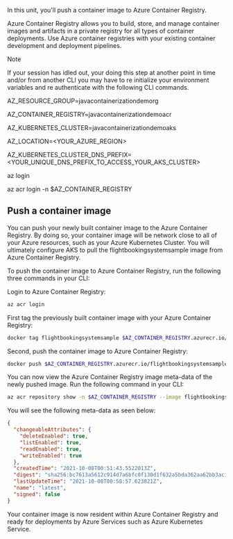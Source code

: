 In this unit, you'll push a container image to Azure Container Registry.

Azure Container Registry allows you to build, store, and manage container images and artifacts in a private registry for all types of container deployments. Use Azure container registries with your existing container development and deployment pipelines.

> [!NOTE]
> If your session has idled out, your doing this step at another point in time and/or from another CLI you may have to re initialize your environment variables and re authenticate with the following CLI commands.
>
>AZ_RESOURCE_GROUP=javacontainerizationdemorg
>
>AZ_CONTAINER_REGISTRY=javacontainerizationdemoacr
>
>AZ_KUBERNETES_CLUSTER=javacontainerizationdemoaks
>
>AZ_LOCATION=<YOUR_AZURE_REGION>
>
>AZ_KUBERNETES_CLUSTER_DNS_PREFIX=<YOUR_UNIQUE_DNS_PREFIX_TO_ACCESS_YOUR_AKS_CLUSTER>
>
>az login
>
>az acr login -n $AZ_CONTAINER_REGISTRY

## Push a container image

You can push your newly built container image to the Azure Container Registry. By doing so, your container image will be network close to all of your Azure resources, such as your Azure Kubernetes Cluster. You will ultimately configure AKS to pull the flightbookingsystemsample image from Azure Container Registry.

To push the container image to Azure Container Registry, run the following three commands in your CLI:

Login to Azure Container Registry:

```bash
az acr login
```

First tag the previously built container image with your Azure Container Registry:

```bash
docker tag flightbookingsystemsample $AZ_CONTAINER_REGISTRY.azurecr.io/flightbookingsystemsample
```

Second, push the container image to Azure Container Registry:

```bash
docker push $AZ_CONTAINER_REGISTRY.azurecr.io/flightbookingsystemsample
```

You can now view the Azure Container Registry image meta-data of the newly pushed image. Run the following command in your CLI:

```bash
az acr repository show -n $AZ_CONTAINER_REGISTRY --image flightbookingsystemsample:latest
```

You will see the following meta-data as seen below:

```json
{
  "changeableAttributes": {
    "deleteEnabled": true,
    "listEnabled": true,
    "readEnabled": true,
    "writeEnabled": true
  },
  "createdTime": "2021-10-08T00:51:43.5522013Z",
  "digest": "sha256:bc7613a5612c914d7a6bfc0f130d1f632a5bda362aa62bb3ac12304dc4ce94c1",
  "lastUpdateTime": "2021-10-08T00:58:57.623821Z",
  "name": "latest",
  "signed": false
}
```

Your container image is now resident within Azure Container Registry and ready for deployments by Azure Services such as Azure Kubernetes Service.